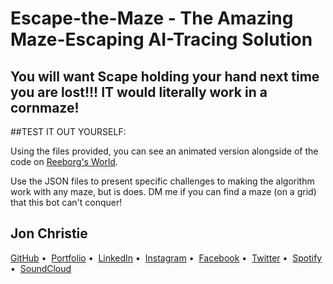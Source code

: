 # Escape-the-Maze  - The Amazing Maze-Escaping AI-Tracing Solution

## You will want Scape holding your hand next time you are lost!!! IT would literally work in a cornmaze!

##TEST IT OUT YOURSELF:

Using the files provided, you can see an animated version alongside of the code on [Reeborg's World](https://reeborg.ca/index_en.html).

Use the JSON files to present specific challenges to making the algorithm work with any maze, but is does. DM me if you can find a maze (on a grid) that this bot can't conquer!


## Jon Christie

[GitHub](https://github.com/mathcodes) • 
[Portfolio](https://mathcodes.github.io/jcp2.0.1/) • 
[LinkedIn](https://www.linkedin.com/in/jonpchristie/) • 
[Instagram](https://www.instagram.com/fullstack11235/) • 
[Facebook](https://www.facebook.com/jonpchristie) • 
[Twitter](https://twitter.com/jonpchristie) • 
[Spotify](open.spotify.com/artist/07S7aLfxH…mRTOqdiiYnWBDBTw) • 
[SoundCloud](https://soundcloud.com/jonchristie)
